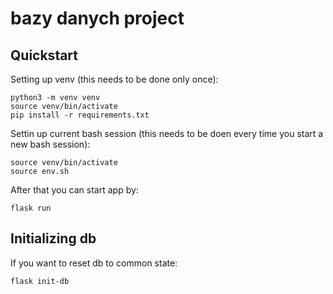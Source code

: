 # bazy danych project
## Quickstart
Setting up venv (this needs to be done only once):
```
python3 -m venv venv
source venv/bin/activate
pip install -r requirements.txt
```

Settin up current bash session (this needs to be doen every time you start a new bash session):
```
source venv/bin/activate
source env.sh
```

After that you can start app by:
```
flask run
```

## Initializing db
If you want to reset db to common state:
```
flask init-db
```
